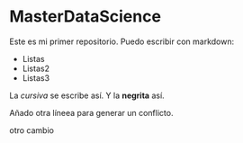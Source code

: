 # MasterDataScience

Este es mi primer repositorio.
Puedo escribir con markdown:

* Listas 
* Listas2
* Listas3

La *cursiva* se escribe así.
Y la **negrita** así.

Añado otra líneea para generar un conflicto.

otro cambio
